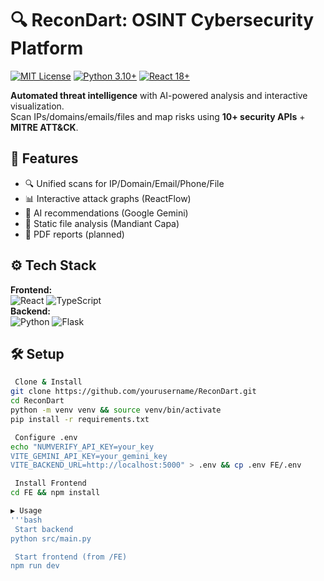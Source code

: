 # 🔍 ReconDart: OSINT Cybersecurity Platform

[![MIT License](https://img.shields.io/badge/License-MIT-green.svg)](https://opensource.org/licenses/MIT)
[![Python 3.10+](https://img.shields.io/badge/Python-3.10%2B-blue)](https://www.python.org/)
[![React 18+](https://img.shields.io/badge/React-18%2B-61DAFB)](https://react.dev/)

**Automated threat intelligence** with AI-powered analysis and interactive visualization.  
Scan IPs/domains/emails/files and map risks using **10+ security APIs** + **MITRE ATT&CK**.


## 🚀 Features

- 🔍 Unified scans for IP/Domain/Email/Phone/File
- 📊 Interactive attack graphs (ReactFlow)
- 🤖 AI recommendations (Google Gemini)
- 📁 Static file analysis (Mandiant Capa)
- 📄 PDF reports (planned)


## ⚙️ Tech Stack

**Frontend:**  
![React](https://img.shields.io/badge/-React-20232A?logo=react) ![TypeScript](https://img.shields.io/badge/-TypeScript-3178C6?logo=typescript)  
**Backend:**  
![Python](https://img.shields.io/badge/-Python-3776AB?logo=python) ![Flask](https://img.shields.io/badge/-Flask-000000?logo=flask)

## 🛠️ Setup

```bash
 Clone & Install
git clone https://github.com/yourusername/ReconDart.git
cd ReconDart
python -m venv venv && source venv/bin/activate
pip install -r requirements.txt

 Configure .env
echo "NUMVERIFY_API_KEY=your_key
VITE_GEMINI_API_KEY=your_gemini_key
VITE_BACKEND_URL=http://localhost:5000" > .env && cp .env FE/.env

 Install Frontend
cd FE && npm install

▶️ Usage
'''bash
 Start backend
python src/main.py

 Start frontend (from /FE)
npm run dev
